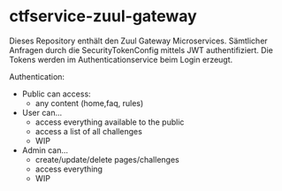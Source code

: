 # ctfservice-zuul-gateway
Dieses Repository enthält den Zuul Gateway Microservices. Sämtlicher Anfragen durch die SecurityTokenConfig mittels JWT authentifiziert.
Die Tokens werden im Authenticationservice beim Login erzeugt.

Authentication:
- Public can access:
  - any content (home,faq, rules)
- User can...
  - access everything available to the public 
  - access a list of all challenges
  - WIP
- Admin can... 
  - create/update/delete pages/challenges
  - access everything
  - WIP
